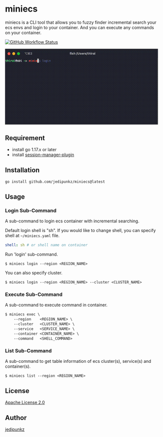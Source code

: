 # miniecs

miniecs is a CLI tool that allows you to fuzzy finder incremental search your ecs envs and login to your container. And you can execute any commands on your container.

[![GitHub Workflow Status](https://img.shields.io/github/workflow/status/jedipunkz/miniecs/Go-CI?style=flat-square)](https://github.com/jedipunkz/miniecs/actions?query=workflow%3AGo-CI)

<img src="https://raw.githubusercontent.com/jedipunkz/miniecs/main/pix/miniecs.gif">

## Requirement

- install go 1.17.x or later
- install [session-manager-plugin](https://docs.aws.amazon.com/ja_jp/systems-manager/latest/userguide/session-manager-working-with-install-plugin.html)

## Installation

```shell
go install github.com/jedipunkz/miniecs@latest
```

## Usage

### Login Sub-Command

A sub-command to login ecs container with incremental searching.

Default login shell is "sh". If you would like to change shell, you can specify shell at `~/miniecs.yaml` file.

```yaml
shell: sh # or shell name on container
```

Run 'login' sub-command.

```shell
$ miniecs login --region <REGION_NAME>
```

You can also specify cluster.

```shell
$ miniecs login --region <REGION_NAME> --cluster <CLUSTER_NAME>
```

### Execute Sub-Command

A sub-command to execute command in container.

```shell
$ miniecs exec \
    --region    <REGION_NAME> \
    --cluster   <CLUSTER_NAME> \
    --service   <SERVICE_NAME> \
    --container <CONTAINER_NAME> \
    --command   <SHELL_COMMAND>
```

### List Sub-Command

A sub-command to get table information of ecs cluster(s), service(s) and container(s).

```shell
$ miniecs list --region <REGION_NAME>
```

## License

[Apache License 2.0](https://github.com/jedipunkz/awscreds/blob/main/LICENSE)

## Author

[jedipunkz](https://twitter.com/jedipunkz)
